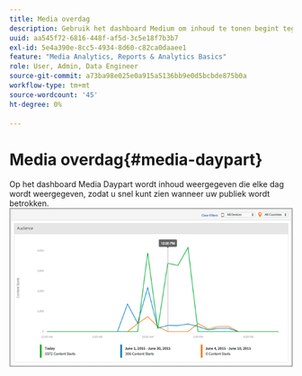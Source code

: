 ```yaml
---
title: Media overdag
description: Gebruik het dashboard Medium om inhoud te tonen begint tegen tijd van dag en analyseert wanneer uw publiek betrokken is.
uuid: aa545f72-6816-448f-af5d-3c5e18f7b3b7
exl-id: 5e4a390e-8cc5-4934-8d60-c82ca0daaee1
feature: "Media Analytics, Reports & Analytics Basics"
role: User, Admin, Data Engineer
source-git-commit: a73ba98e025e0a915a5136bb9e0d5bcbde875b0a
workflow-type: tm+mt
source-wordcount: '45'
ht-degree: 0%

---
```


# Media overdag{#media-daypart}

Op het dashboard Media Daypart wordt inhoud weergegeven die elke dag wordt weergegeven, zodat u snel kunt zien wanneer uw publiek wordt betrokken.  ![](assets/video-daypart-report.png)
